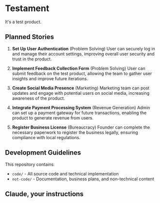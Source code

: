 # Testament

It's a test product.

## Planned Stories

1. **Set Up User Authentication** (Problem Solving)
   User can securely log in and manage their account settings, improving overall user security and trust in the product.

2. **Implement Feedback Collection Form** (Problem Solving)
   User can submit feedback on the test product, allowing the team to gather user insights and improve future iterations.

3. **Create Social Media Presence** (Marketing)
   Marketing team can post updates and engage with potential users on social media, increasing awareness of the product.

4. **Integrate Payment Processing System** (Revenue Generation)
   Admin can set up a payment gateway for future transactions, enabling the product to generate revenue from users.

5. **Register Business License** (Bureaucracy)
   Founder can complete the necessary paperwork to register the business legally, ensuring compliance with local regulations.

## Development Guidelines

This repository contains:
- `code/` - All source code and technical implementation
- `not-code/` - Documentation, business plans, and non-technical content

## Claude, your instructions

